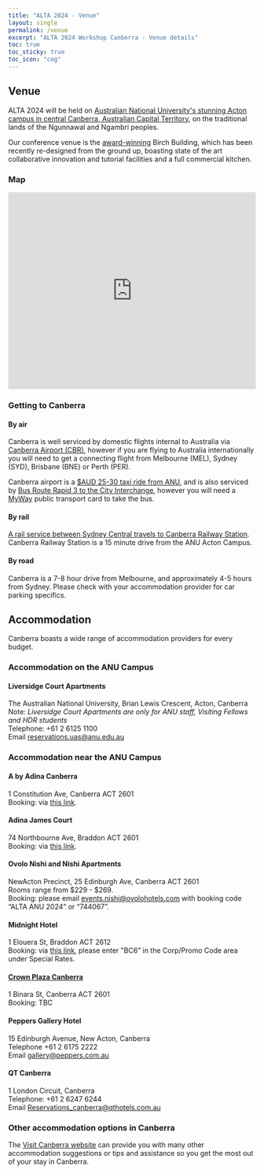 ```yaml
---
title: "ALTA 2024 - Venue"
layout: single
permalink: /venue
excerpt: "ALTA 2024 Workshop Canberra - Venue details"
toc: true
toc_sticky: true
toc_icon: "cog"
---
```


## Venue

ALTA 2024 will be held on [Australian National University's stunning Acton campus in central Canberra, Australian Capital Territory](https://www.anu.edu.au/about/campuses-facilities/acton-campus), on the traditional lands of the Ngunnawal and Ngambri peoples. 

Our conference venue is the [award-winning](https://www.hassellstudio.com/news-event/anu-birch-wins-australian-architecture-awards-for-education-and-heritage) Birch Building, which has been recently re-designed from the ground up, boasting state of the art collaborative innovation and tutorial facilities and a full commercial kitchen. 

### Map 

<iframe src="https://www.google.com/maps/embed?pb=!1m18!1m12!1m3!1d13029.147037942896!2d149.1097112278821!3d-35.27399597272134!2m3!1f0!2f0!3f0!3m2!1i1024!2i768!4f13.1!3m3!1m2!1s0x6b164d5b1f459b2d%3A0x6ea6a696a4578cef!2s35%20Science%20Rd%2C%20Acton%20ACT%202601!5e0!3m2!1sen!2sau!4v1712750627138!5m2!1sen!2sau" width="100%" height="400px" style="border:0;" allowfullscreen="" loading="lazy" referrerpolicy="no-referrer-when-downgrade"></iframe>

### Getting to Canberra

#### By air

Canberra is well serviced by domestic flights internal to Australia via [Canberra Airport (CBR)](https://www.canberraairport.com.au/), however if you are flying to Australia internationally you will need to get a connecting flight from Melbourne (MEL), Sydney (SYD), Brisbane (BNE) or Perth (PER). 

Canberra airport is a [$AUD 25-30 taxi ride from ANU](https://www.canberraairport.com.au/transport/taxis), and is also serviced by [Bus Route Rapid 3 to the City Interchange](https://www.canberraairport.com.au/transport/public-transport-and-shuttle-services), however you will need a [MyWay](https://www.transport.act.gov.au/tickets-and-myway) public transport card to take the bus. 

#### By rail 

[A rail service between Sydney Central travels to Canberra Railway Station](https://transportnsw.info/stop?q=10155022#/). Canberra Railway Station is a 15 minute drive from the ANU Acton Campus. 

#### By road 

Canberra is a 7-8 hour drive from Melbourne, and approximately 4-5 hours from Sydney. Please check with your accommodation provider for car parking specifics. 

## Accommodation 

Canberra boasts a wide range of accommodation providers for every budget. 

### Accommodation on the ANU Campus

#### Liversidge Court Apartments
The Australian National University, Brian Lewis Crescent, Acton, Canberra  
Note: *Liversidge Court Apartments are only for ANU staff, Visiting Fellows and HDR students*  
Telephone: +61 2 6125 1100  
Email reservations.uas@anu.edu.au

### Accommodation near the ANU Campus

#### A by Adina Canberra

1 Constitution Ave, Canberra ACT 2601  
Booking: via [this link](https://reservations.tfehotels.com/?adult=1&arrive=2024-12-02&chain=14687&child=0&config=CORPNP_SBE&configcode=CORPNP_SBE&currency=AUD&depart=2024-12-04&hotel=31228&level=hotel&locale=en-US&productcurrency=AUD&promo=ALTAWORKSHOP1224&rooms=1&theme=ABASBE&themecode=ABASBE).

#### Adina James Court

74 Northbourne Ave, Braddon ACT 2601  
Booking: via [this link](https://reservations.tfehotels.com/?adult=1&arrive=2024-12-02&chain=14687&child=0&config=CORPNP_SBE&configcode=CORPNP_SBE&currency=AUD&depart=2024-12-04&hotel=58450&level=hotel&locale=en-US&productcurrency=AUD&promo=ALTAWORKSHOP1224&rooms=1&theme=ADISBE&themecode=ADISBE).

#### Ovolo Nishi and Nishi Apartments

NewActon Precinct, 25 Edinburgh Ave, Canberra ACT 2601  
Rooms range from $229 - $269.  
Booking: please email events.nishi@ovolohotels.com with booking code “ALTA ANU 2024” or “744067”.

#### Midnight Hotel

1 Elouera St, Braddon ACT 2612  
Booking: via [this link](https://www.marriott.com/en-us/hotels/cbrak-midnight-hotel-autograph-collection/overview/), please enter "BC6” in the Corp/Promo Code area under Special Rates.

#### [Crown Plaza Canberra](https://canberra.crowneplaza.com/)

1 Binara St, Canberra ACT 2601  
Booking: TBC

#### Peppers Gallery Hotel

15 Edinburgh Avenue, New Acton, Canberra  
Telephone +61 2 6175 2222  
Email gallery@peppers.com.au

#### QT Canberra

1 London Circuit, Canberra  
Telephone: +61 2 6247 6244  
Email Reservations_canberra@qthotels.com.au


### Other accommodation options in Canberra

The [Visit Canberra website](http://visitcanberra.com.au/accommodation/find) can provide you with many other accommodation suggestions or tips and assistance so you get the most out of your stay in Canberra.
